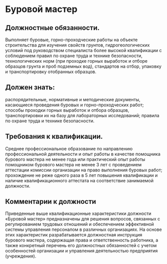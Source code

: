 # Буровой мастер

## Должностные обязанности.
Выполняет буровые, горно-проходческие работы на
объекте строительства для изучения свойств грунтов, гидрогеологических условий
под руководством специалиста более высокой квалификации с соблюдением правил
по охране труда и технике безопасности, технологических норм (при проходке
горных выработок и отборе образцов грунта и проб подземных вод), стандартов на
отбор, упаковку и транспортировку отобранных образцов.

## Должен знать:
распорядительные, нормативные и методические документы,
касающиеся проведения буровых и горно-проходческих работ; способы проходки
горных выработок и отбора образцов, транспортировки их на базу для
лабораторных исследований; правила по охране труда и технике безопасности.

## Требования к квалификации.
Среднее профессиональное образование по
направлению профессиональной деятельности и опыт работы в качестве помощника
бурового мастера не менее года или практический опыт работы помощником
бурового мастера не менее 3 лет с проведением аттестации комиссии организации
на право выполнения буровых работ; прохождение не реже одного раза в 5 лет
повышения квалификации и наличие квалификационного аттестата на соответствие
занимаемой должности.

## Комментарии к должности

Приведенные выше квалификационные характеристики должности «Буровой мастер»
предназначены для решения вопросов, связанных с регулированием трудовых
отношений и обеспечением эффективной системы управления персоналом в различных
организациях. На основе этих характеристик разрабатывается должностная
инструкция бурового мастера, содержащая права и ответственность работника, а
также конкретный перечень его должностных обязанностей с учетом особенностей
организации и управления деятельностью предприятия (учреждения).

